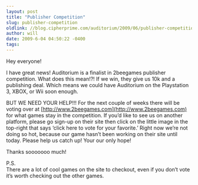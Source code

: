 ```yaml
---
layout: post
title: "Publisher Competition"
slug: publisher-competition
oldlink: //blog.cipherprime.com/auditorium/2009/06/publisher-competition
author: will
date: 2009-6-04 04:50:22 -0400
tags: 
---
```


Hey everyone!

I have great news! Auditorium is a finalist in 2beegames publisher competition. What does this mean!?! If we win, they give us 10k and a publishing deal. Which means we could have Auditorium on the Playstation 3, XBOX, or Wii soon enough.

BUT WE NEED YOUR HELP!!! For the next couple of weeks there will be voting over at [http://www.2beegames.com](http://www.2beegames.com) for what games stay in the competition. If you’d like to see us on another platform, please go sign-up on their site then click on the little image in the top-right that says ‘click here to vote for your favorite.’ Right now we’re not doing so hot, because our game hasn’t been working on their site until today. Please help us catch up! Your our only hope!

Thanks sooooooo much!

P.S.  
There are a lot of cool games on the site to checkout, even if you don’t vote it’s worth checking out the other games.
